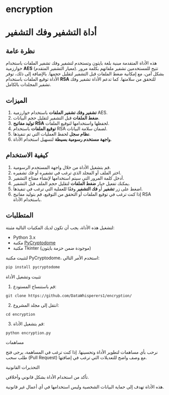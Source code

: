 # encryption 

# أداة التشفير وفك التشفير

## نظرة عامة

هذه الأداة المتقدمة مبنية بلغة بايثون وتستخدم لتشفير وفك تشفير الملفات باستخدام خوارزمية **AES** (معيار التشفير المتقدم). تتيح للمستخدمين تشفير ملفاتهم بكلمة مرور بشكل آمن، مع إمكانية ضغط الملفات قبل التشفير لتقليل حجمها. بالإضافة إلى ذلك، توفر الأداة توقيع الملفات باستخدام **RSA** للتحقق من سلامتها. كما تدعم الأداة تشفير وفك تشفير المجلدات بالكامل.

## الميزات

1. **تشفير وفك تشفير الملفات** باستخدام خوارزمية AES.
2. **ضغط الملفات** قبل التشفير لتقليل حجم البيانات.
3. **توليد مفاتيح RSA** لحفظها واستخدامها لتوقيع الملفات.
4. **توقيع الملفات** باستخدام RSA لضمان سلامة البيانات.
5. **نظام سجل** لحفظ العمليات التي تم تنفيذها.
6. **واجهة مستخدم رسومية بسيطة** لتسهيل استخدام الأداة.

## كيفية الاستخدام

1. قم بتشغيل الأداة من خلال واجهة المستخدم الرسومية.
2. اختر الملف أو المجلد الذي ترغب في تشفيره أو فك تشفيره.
3. أدخل كلمة المرور التي سيتم استخدامها لإنشاء مفتاح التشفير.
4. يمكنك تفعيل خيار **ضغط الملفات** لتقليل حجم الملف قبل التشفير.
5. اضغط على زر **تشفير** أو **فك التشفير** وفقًا للعملية التي ترغب في تنفيذها.
6. إذا كنت ترغب في توقيع الملفات أو التحقق من التوقيع، قم بتوليد مفاتيح RSA باستخدام الأداة.

## المتطلبات

لتشغيل هذه الأداة، يجب أن تكون لديك المكتبات التالية مثبتة:

- Python 3.x
- مكتبة [PyCryptodome](https://pypi.org/project/pycryptodome/)
- مكتبة Tkinter (موجودة ضمن حزمة بايثون)

لتثبيت مكتبة PyCryptodome، استخدم الأمر التالي:

```bash
pip install pycryptodome
```

تثبيت وتشغيل الأداة

1. قم باستنساخ المستودع:


```
git clone https://github.com/DataWhisperers1/encryption/
```

2. انتقل إلى مجلد المشروع:


```
cd encryption
```
3. قم بتشغيل الأداة:


```
python encryption.py
```

مساهمات

نرحب بأي مساهمات لتطوير الأداة وتحسينها. إذا كنت ترغب في المساهمة، يرجى فتح طلب سحب (Pull Request) مع وصف واضح للتعديلات التي ترغب في إضافتها.

التحذيرات القانونية

تأكد من استخدام الأداة بشكل قانوني وأخلاقي.

هذه الأداة تهدف إلى حماية البيانات الشخصية وليس استخدامها في أي أعمال غير قانونية.


